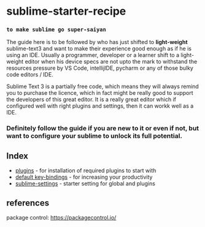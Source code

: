 # sublime-starter-recipe
### `to make sublime go super-saiyan`<br>
The guide here is to be followed by who has just shifted to **light-weight** sublime-text3 and want to make their experience good enough as if he is using an IDE. Usually a programmer, developer or a learner shift to a light-weight editor when his device specs are not upto the mark to withstand the resources pressure by VS Code, intellijIDE, pycharm or any of those bulky code editors / IDE.<br>

Sublime Text 3 is a partially free code, which means they will always remind you to purchase the licence, which in fact might be really good to support the developers of this great editor. It is a really great editor which if configured well with right plugins and settings, then it can workk well as a IDE.<br>

### Definitely follow the guide if you are new to it or even if not, but want to configure your sublime to unlock its full potential.

## Index
- [plugins](./Plugins.md) - for installation of required plugins to start with
- [default key-bindings](./KeyBindings.md) - for increasing your productivity
- [sublime-settings](./settings.md) - starter setting for global and plugins

## references
package control: https://packagecontrol.io/
